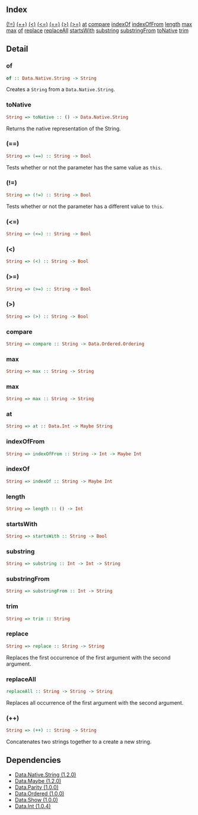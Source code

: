 

## Index

[(!=)](#(!=))
[(++)](#(++))
[(<)](#(<))
[(<=)](#(<=))
[(==)](#(==))
[(>)](#(>))
[(>=)](#(>=))
[at](#at)
[compare](#compare)
[indexOf](#indexOf)
[indexOfFrom](#indexOfFrom)
[length](#length)
[max](#max)
[max](#max)
[of](#of)
[replace](#replace)
[replaceAll](#replaceAll)
[startsWith](#startsWith)
[substring](#substring)
[substringFrom](#substringFrom)
[toNative](#toNative)
[trim](#trim)

## Detail

### of

```haskell
of :: Data.Native.String -> String
```

Creates a `String` from a `Data.Native.String`.

### toNative

```haskell
String => toNative :: () -> Data.Native.String
```

Returns the native representation of the String.

### (==)

```haskell
String => (==) :: String -> Bool
```

Tests whether or not the parameter has the same value as `this`.

### (!=)

```haskell
String => (!=) :: String -> Bool
```

Tests whether or not the parameter has a different value to `this`.

### (<=)

```haskell
String => (<=) :: String -> Bool
```


### (<)

```haskell
String => (<) :: String -> Bool
```


### (>=)

```haskell
String => (>=) :: String -> Bool
```


### (>)

```haskell
String => (>) :: String -> Bool
```


### compare

```haskell
String => compare :: String -> Data.Ordered.Ordering
```


### max

```haskell
String => max :: String -> String
```


### max

```haskell
String => max :: String -> String
```


### at

```haskell
String => at :: Data.Int -> Maybe String
```


### indexOfFrom

```haskell
String => indexOfFrom :: String -> Int -> Maybe Int
```


### indexOf

```haskell
String => indexOf :: String -> Maybe Int
```


### length

```haskell
String => length :: () -> Int
```


### startsWith

```haskell
String => startsWith :: String -> Bool
```


### substring

```haskell
String => substring :: Int -> Int -> String
```


### substringFrom

```haskell
String => substringFrom :: Int -> String
```


### trim

```haskell
String => trim :: String
```


### replace

```haskell
String => replace :: String -> String
```

Replaces the first occurrence of the first argument with the second argument.

### replaceAll

```haskell
replaceAll :: String -> String -> String
```

Replaces all occurrence of the first argument with the second argument.

### (++)

```haskell
String => (++) :: String -> String
```

Concatenates two strings together to a create a new string.


## Dependencies

* [Data.Native.String (1.2.0)](https://github.com/graeme-lockley/mn-Data.Native.String)
* [Data.Maybe (1.2.0)](https://github.com/graeme-lockley/mn-Data.Maybe)
* [Data.Parity (1.0.0)](https://github.com/graeme-lockley/mn-Data.Parity)
* [Data.Ordered (1.0.0)](https://github.com/graeme-lockley/mn-Data.Ordered)
* [Data.Show (1.0.0)](https://github.com/graeme-lockley/mn-Data.Show)
* [Data.Int (1.0.4)](https://github.com/graeme-lockley/mn-Data.Int)